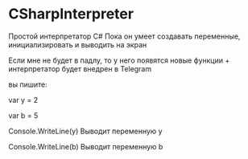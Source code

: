 # CSharpInterpreter
Простой интерпретатор C#
Пока он умеет создавать переменные, инициализировать и выводить на экран

Если мне не будет в падлу, то у него появятся новые функции + интерпретатор будет внедрен в Telegram

вы пишите:

var y = 2

var b = 5

Console.WriteLine(y) Выводит переменную y

Console.WriteLine(b) Выводит переменную b
